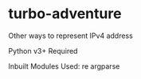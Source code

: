 # turbo-adventure
Other ways to represent IPv4 address

Python v3+ Required

Inbuilt Modules Used:
  re
  argparse
  
